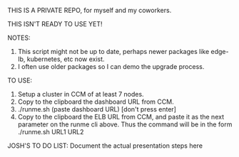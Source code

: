 THIS IS A PRIVATE REPO, for myself and my coworkers.  

THIS ISN'T READY TO USE YET!

NOTES: 
1. This script might not be up to date, perhaps newer packages like edge-lb, kubernetes, etc now exist.  
2. I often use older packages so I can demo the upgrade process.  


TO USE:  
1. Setup a cluster in CCM of at least 7 nodes.  
2. Copy to the clipboard the dashboard URL from CCM.  
3. ./runme.sh (paste dashboard URL)  [don't press enter]  
4. Copy to the clipboard the ELB URL from CCM, and paste it as the next parameter on the runme cli above. Thus the command will be in the form ./runme.sh URL1 URL2   

JOSH'S TO DO LIST:
Document the actual presentation steps here  


